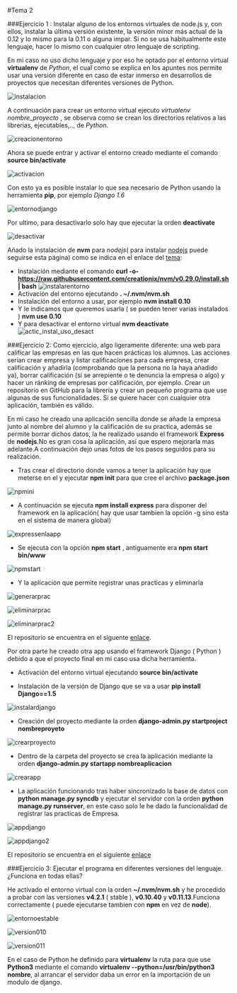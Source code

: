 #Tema 2

###Ejercicio 1 : Instalar alguno de los entornos virtuales de node.js y, con ellos, instalar la última versión existente, la versión minor más actual de la 0.12 y lo mismo para la 0.11 o alguna impar. Si no se usa habitualmente este lenguaje, hacer lo mismo con cualquier otro lenguaje de scripting.

En mi caso no uso dicho lenguaje y por eso he optado por el entorno virtual **virtualenv** de *Python*, el cual como se explica en los apuntes nos permite usar una versión diferente en caso de estar inmerso en desarrollos de proyectos que necesitan diferentes versiones de Python.

![instalacion](http://i1045.photobucket.com/albums/b457/Francisco_Javier_G_M/virt_inst_zpsvq4gzyua.png)

A continuación para crear un entorno virtual ejecuto *virtualenv nombre_proyecto* , se observa como se crean los directorios relativos a las librerias, ejecutables,.., de *Python*.

![creacionentorno](http://i1045.photobucket.com/albums/b457/Francisco_Javier_G_M/creacentorno_zpsagqxknqe.png)

Ahora se puede entrar y activar el entorno creado mediante el comando **source bin/activate** 

![activacion](http://i1045.photobucket.com/albums/b457/Francisco_Javier_G_M/activacion_zps9gkq305d.png)

Con esto ya es posible instalar lo que sea necesario de Python usando la herramienta **pip**, por ejemplo *Django 1.6*

![entornodjango](http://i1045.photobucket.com/albums/b457/Francisco_Javier_G_M/django_zpszdug7kvo.png)

Por ultimo, para desactivarlo solo hay que ejecutar la orden **deactivate**

![desactivar](http://i1045.photobucket.com/albums/b457/Francisco_Javier_G_M/desactivar_zpsuduiec5s.png)

Añado la instalación de **nvm** para *nodejs*( para instalar [nodejs](http://www.hostingadvice.com/how-to/install-nodejs-ubuntu-14-04/#ubuntu-package-manager) puede seguirse esta página) como se indica en el enlace del [tema](https://github.com/creationix/nvm):

- Instalación mediante el comando **curl -o- https://raw.githubusercontent.com/creationix/nvm/v0.29.0/install.sh | bash**
![instalarentorno](http://i1045.photobucket.com/albums/b457/Francisco_Javier_G_M/1_zpszvr81ipu.png)
- Activación del entorno ejecutando **. ~/.nvm/nvm.sh**
- Instalación del entorno a usar, por ejemplo **nvm install 0.10**
- Y le indicamos que queremos usarla ( se pueden tener varias instalados ) **nvm use 0.10**
- Y para desactivar el entorno virtual **nvm deactivate**  
![actic_instal_uso_desact](http://i1045.photobucket.com/albums/b457/Francisco_Javier_G_M/2_zps5my29q28.png)

###Ejercicio 2: Como ejercicio, algo ligeramente diferente: una web para calificar las empresas en las que hacen prácticas los alumnos. Las acciones serían crear empresa y listar calificaciones para cada empresa, crear calificación y añadirla (comprobando que la persona no la haya añadido ya), borrar calificación (si se arrepiente o te denuncia la empresa o algo) y hacer un ránking de empresas por calificación, por ejemplo. Crear un repositorio en GitHub para la librería y crear un pequeño programa que use algunas de sus funcionalidades. Si se quiere hacer con cualquier otra aplicación, también es válido.

En mi caso he creado una aplicación sencilla donde se añade la empresa junto al nombre del alumno y la calificación de su practica, además se permite borrar dichos datos, la he realizado usando el framework **Express** de **nodejs**.No es gran cosa la aplicación, así que espero mejorarla mas adelante.A continuación dejo unas fotos de los pasos seguidos para su realización.

- Tras crear el directorio donde vamos a tener la aplicación hay que meterse en el y ejecutar **npm init** para que cree el archivo **package.json**

![npmini](http://i1045.photobucket.com/albums/b457/Francisco_Javier_G_M/npminit_zps1bd2fa0e.png)

- A continuación se ejecuta **npm install express** para disponer del framework en la aplicación( hay que usar tambien la opción -g sino esta en el sistema de manera global)

![expressenlaapp](http://i1045.photobucket.com/albums/b457/Francisco_Javier_G_M/instexpress_zpseuftoxje.png)

- Se ejecuta con la opción **npm start** , antiguamente era **npm start bin/www**

![npmstart](http://i1045.photobucket.com/albums/b457/Francisco_Javier_G_M/npmstart_zpsoasgzcju.png)

- Y la aplicación que permite registrar unas practicas y eliminarla

![generarprac](http://i1045.photobucket.com/albums/b457/Francisco_Javier_G_M/antildeadirempresapract_zpsniuxilz7.png)

![eliminarprac](http://i1045.photobucket.com/albums/b457/Francisco_Javier_G_M/eliminarempresa_zpsupcuiqy4.png)

![eliminarprac2](http://i1045.photobucket.com/albums/b457/Francisco_Javier_G_M/eliminarempresa2_zpseqi9236l.png)

El repositorio se encuentra en el siguente [enlace](https://github.com/javiergarridomellado/Empresa_expressiv.git).

Por otra parte he creado otra app usando el framework Django ( Python ) debido a que el proyecto final en mi caso usa dicha herramienta.

- Activación del entorno virtual ejecutando **source bin/activate**

- Instalación de la versión de Django que se va a usar **pip install Django==1.5**

![instalardjango](http://i1045.photobucket.com/albums/b457/Francisco_Javier_G_M/instalacionDjango_zpsz6uhymoq.png)

- Creación del proyecto mediante la orden **django-admin.py startproject nombreproyeto**

![crearproyecto](http://i1045.photobucket.com/albums/b457/Francisco_Javier_G_M/creacionproyecto_zpsaf3oms0f.png)

- Dentro de la carpeta del proyecto se crea la aplicación mediante la orden **django-admin.py startapp nombreaplicacion**

![crearapp](http://i1045.photobucket.com/albums/b457/Francisco_Javier_G_M/crearapp_zpsucsg99bc.png)

- La aplicación funcionando tras haber sincronizado la base de datos con **python manage.py syncdb** y ejecutar el servidor con la orden **python manage.py runserver**, en este caso solo le he dado la funcionalidad de registrar las practicas de Empresa.

![appdjango](http://i1045.photobucket.com/albums/b457/Francisco_Javier_G_M/RegistrarEmpresa_zpsey2ioquo.png)

![appdjango2](http://i1045.photobucket.com/albums/b457/Francisco_Javier_G_M/Redirigir%20Empresa_zps7kcvr0hm.png)

El repositorio se encuentra en el siguiente [enlace](https://github.com/javiergarridomellado/Empresa_django.git)

###Ejercicio 3: Ejecutar el programa en diferentes versiones del lenguaje. ¿Funciona en todas ellas?

He activado el entorno virtual con la orden **~/.nvm/nvm.sh** y he procedido a probar con las versiones **v4.2.1** ( stable ), **v0.10.40** y **v0.11.13**.Funciona correctamente ( puede ejecutarse tambien con **npm** en vez de **node**).

![entornoestable](http://i1045.photobucket.com/albums/b457/Francisco_Javier_G_M/nodestable_zps2knqhjwn.png)

![version010](http://i1045.photobucket.com/albums/b457/Francisco_Javier_G_M/node010_zps5kwoqevz.png)

![version011](http://i1045.photobucket.com/albums/b457/Francisco_Javier_G_M/node011_zpshkp8wjeg.png)

En el caso de Python he definido para **virtualenv** la ruta para que use **Python3** mediante el comando **virtualenv --python=/usr/bin/python3 nombre**,  al arrancar el servidor daba un error en la importación de un modulo de django.
